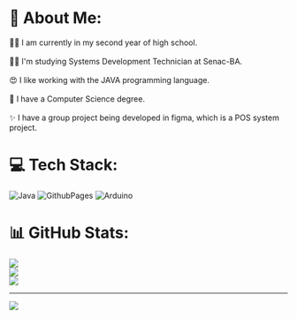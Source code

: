 # 💫 About Me:
🙆‍♀️ I am currently in my second year of high school. <br><br>👩‍🎓  I'm studying Systems Development Technician at Senac-BA. <br><br>😍 I like working with the JAVA programming language.<br><br>👀 I have a Computer Science degree.<br><br>✨ I have a group project being developed in figma, which is a POS system project.


# 💻 Tech Stack:
![Java](https://img.shields.io/badge/java-%23ED8B00.svg?style=for-the-badge&logo=openjdk&logoColor=white) ![GithubPages](https://img.shields.io/badge/github%20pages-121013?style=for-the-badge&logo=github&logoColor=white) ![Arduino](https://img.shields.io/badge/-Arduino-00979D?style=for-the-badge&logo=Arduino&logoColor=white)
# 📊 GitHub Stats:
![](https://github-readme-stats.vercel.app/api?username=NaiaraAs&theme=dark&hide_border=false&include_all_commits=false&count_private=false)<br/>
![](https://github-readme-streak-stats.herokuapp.com/?user=NaiaraAs&theme=dark&hide_border=false)<br/>
![](https://github-readme-stats.vercel.app/api/top-langs/?username=NaiaraAs&theme=dark&hide_border=false&include_all_commits=false&count_private=false&layout=compact)

---
[![](https://visitcount.itsvg.in/api?id=NaiaraAs&icon=0&color=0)](https://visitcount.itsvg.in)

<!-- Proudly created with GPRM ( https://gprm.itsvg.in ) -->
<!--
**NaiaraAs/NaiaraAs** is a ✨ _special_ ✨ repository because its `README.md` (this file) appears on your GitHub profile.

Here are some ideas to get you started:

- 🔭 I’m currently working on ...
- 🌱 I’m currently learning ...
- 👯 I’m looking to collaborate on ...
- 🤔 I’m looking for help with ...
- 💬 Ask me about ...
- 📫 How to reach me: ...
- 😄 Pronouns: ...
- ⚡ Fun fact: ...
-->
